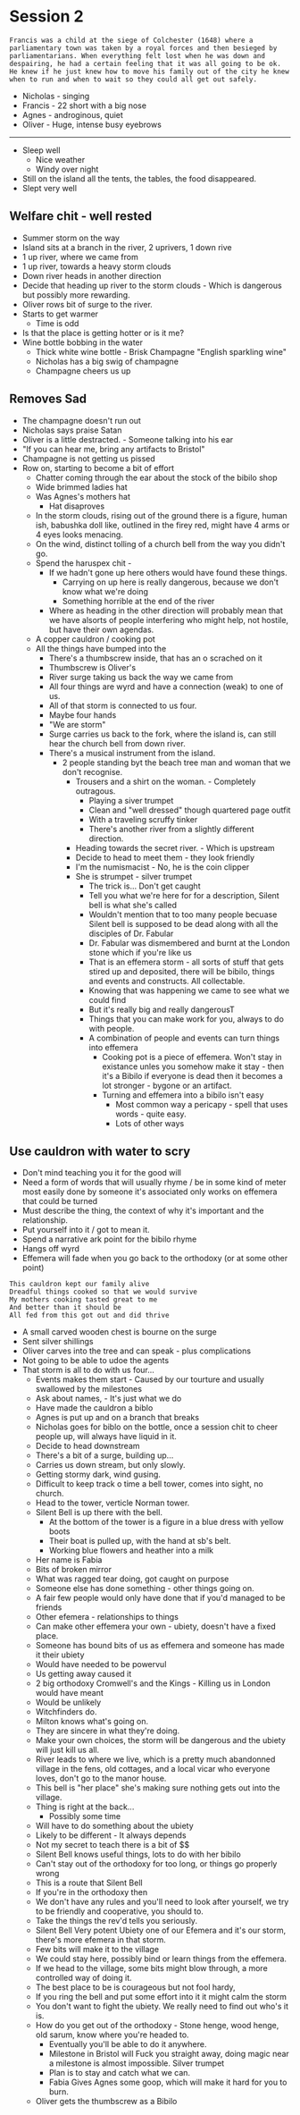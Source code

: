 # Session 2
```
Francis was a child at the siege of Colchester (1648) where a parliamentary town was taken by a royal forces and then besieged by parliamentarians. When everything felt lost when he was down and despairing, he had a certain feeling that it was all going to be ok. He knew if he just knew how to move his family out of the city he knew when to run and when to wait so they could all get out safely.
```
   - Nicholas - singing 
   - Francis - 22 short with a big nose
   - Agnes - androginous, quiet
   - Oliver - Huge, intense busy eyebrows
---
 - Sleep well
   - Nice weather
   - Windy over night
 - Still on the island all the tents, the tables, the food disappeared.
 - Slept very well 
 ## Welfare chit - well rested
  - Summer storm on the way
  - Island sits at a branch in the river, 2 uprivers, 1 down rive
  - 1 up river, where we came from
  - 1 up river, towards a heavy storm clouds
  - Down river heads in another direction
  - Decide that heading up river to the storm clouds - Which is dangerous but possibly more rewarding.
  - Oliver rows bit of surge to the river.
  - Starts to get warmer
    - Time is odd
  - Is that the place is getting hotter or is it me?
  - Wine bottle bobbing in the water
    - Thick white wine bottle - Brisk Champagne "English sparkling wine"
    - Nicholas has a big swig of champagne
    - Champagne cheers us up 
  ## Removes Sad
 - The champagne doesn't run out
 - Nicholas says praise Satan
 - Oliver is a little destracted. - Someone talking into his ear
 - "If you can hear me, bring any artifacts to Bristol"
 - Champagne is not getting us pissed
 - Row on, starting to become a bit of effort
   - Chatter coming through the ear about the stock of the bibilo shop
   - Wide brimmed ladies hat
   - Was Agnes's mothers hat
     - Hat disaproves
   - In the storm clouds, rising out of the ground there is a figure, human ish, babushka doll like, outlined in the firey red, might have 4 arms or 4 eyes looks menacing.
   - On the wind, distinct tolling of a church bell from the way you didn't go.
   - Spend the haruspex chit - 
     - If we hadn't gone up here others would have found these things.
       - Carrying on up here is really dangerous, because we don't know what we're doing
       - Something horrible at the end of the river
     - Where as heading in the other direction will probably mean that we have alsorts of people interfering who might help, not hostile, but have their own agendas.
   - A copper cauldron  / cooking pot
   - All the things have bumped into the 
     - There's a thumbscrew inside, that has an o scrached on it
     - Thumbscrew is Oliver's
     - River surge taking us back the way we came from
     - All four things are wyrd and have a connection (weak) to one of us.
     - All of that storm is connected to us four.
     - Maybe four hands
     - "We are storm"
     - Surge carries us back to the fork, where the island is, can still hear the church bell from down river.
     - There's a musical instrument from the island.
       - 2 people standing byt the beach tree man and woman that we don't recognise.
         - Trousers and a shirt on the woman. - Completely outragous.
           - Playing a siver trumpet
           - Clean and "well dressed" though quartered page outfit
           - With a traveling scruffy tinker
           - There's another river from a slightly different direction.
         - Heading towards the secret river. - Which is upstream
         - Decide to head to meet them - they look friendly
         - I'm the numismacist - No, he is the coin clipper
         - She is strumpet - silver trumpet
           - The trick is... Don't get caught 
           - Tell you what we're here for for a description, Silent bell is what she's called
           - Wouldn't mention that to too many people becuase Silent bell is supposed to be dead along with all the disciples of Dr. Fabular
           - Dr. Fabular was dismembered and burnt at the London stone which if you're like us 
           - That is an effemera storm - all sorts of stuff that gets stired up and deposited, there will be bibilo, things and events and constructs. All collectable.
           - Knowing that was happening we came to see what we could find
           - But it's really big and really dangerousT
           - Things that you can make work for you, always to do with people.
           - A combination of people and events can turn things into effemera
             - Cooking pot is a piece of effemera. Won't stay in existance unles you somehow make it stay - then it's a Bibilo if everyone is dead then it becomes a lot stronger - bygone or an artifact.
             - Turning and effemera into a bibilo isn't easy
               - Most common way a pericapy - spell that uses words - quite easy.
               - Lots of other ways
## Use cauldron with water to scry
 - Don't mind teaching you it for the good will
 - Need a form of words that will usually rhyme / be in some kind of meter most easily done by someone it's associated only works on effemera that could be turned
 - Must describe the thing, the context of why it's important and the relationship.
 - Put yourself into it / got to mean it.
 - Spend a narrative ark point for the bibilo rhyme
 - Hangs off wyrd
 - Effemera will fade when you go back to the orthodoxy (or at some other point)
 ``` 
 This cauldron kept our family alive
 Dreadful things cooked so that we would survive
 My mothers cooking tasted great to me
 And better than it should be
 All fed from this got out and did thrive

```
 - A small carved wooden chest is bourne on the surge
 - Sent silver shillings
 - Oliver carves into the tree and can speak - plus complications
 - Not going to be able to udoe the agents
 - That storm is all to do with us four...
   - Events makes them start - Caused by our tourture and usually swallowed by the milestones
   - Ask about names, - It's just what we do
   - Have made the cauldron a biblo
   - Agnes is put up and on a branch that breaks
   - Nicholas goes for biblo on the bottle, once a session chit to cheer people up, will always have liquid in it.
   - Decide to head downstream
   - There's a bit of a surge, building up...
   - Carries us down stream, but only slowly.
   - Getting stormy dark, wind gusing.
   - Difficult to keep track o time a bell tower, comes into sight, no church.
   - Head to the tower, verticle Norman tower.
   - Silent Bell is up there with the bell.
     - At the bottom of the tower is a figure in a blue dress with yellow boots
     - Their boat is pulled up, with the hand at sb's belt.
     - Working blue flowers and heather into a milk
   - Her name is Fabia
   - Bits of broken mirror 
   - What was ragged tear doing, got caught on purpose
   - Someone else has done something - other things going on.
   - A fair few people would only have done that if you'd managed to be friends
   - Other efemera - relationships to things
   - Can make other effemera your own - ubiety, doesn't have a fixed place.
   - Someone has bound bits of us as effemera and someone has made it their ubiety
   - Would have needed to be powervul
   - Us getting away caused it
   - 2 big orthodoxy Cromwell's and the Kings - Killing us in London would have meant 
   - Would be unlikely 
   - Witchfinders do.
   - Milton knows what's going on.
   - They are sincere in what they're doing.
   - Make your own choices, the storm will be dangerous and the ubiety will just kill us all.
   - River leads to where we live, which is a pretty much abandonned village in the fens, old cottages, and a local vicar who everyone loves, don't go to the manor house.
   - This bell is "her place" she's making sure nothing gets out into the village.
   - Thing is right at the back...
     - Possibly some time
   - Will have to do something about the ubiety
   - Likely to be different - It always depends 
   - Not my secret to teach there is a bit of $$
   - Silent Bell knows useful things, lots to do with her bibilo
   - Can't stay out of the orthodoxy for too long, or things go properly wrong
   - This is a route that Silent Bell
   - If you're in the orthodoxy then
   - We don't have any rules and you'll need to look after yourself, we try to be friendly and cooperative, you should to.
   - Take the things the rev'd tells you seriously.
   - Silent Bell Very potent Ubiety one of our Efemera and it's our storm, there's more efemera in that storm.
   - Few bits will make it to the village
   - We could stay here, possibly bind or learn things from the effemera.
   - If we head to the village, some bits might blow through, a more controlled way of doing it.
   - The best place to be is courageous but not fool hardy, 
   - If you ring the bell and put some effort into it it might calm the storm
   - You don't want to fight the ubiety. We really need to find out who's it is.
   - How do you get out of the orthodoxy - Stone henge, wood henge, old sarum, know where you're headed to.
     - Eventually you'll be able to do it anywhere.
     - Milestone in Bristol will Fuck you straight away, doing magic near a milestone is almost impossible. Silver trumpet 
     - Plan is to stay and catch what we can.
     - Fabia Gives Agnes some goop, which will make it hard for you to burn.
   - Oliver gets the thumbscrew as a Bibilo 